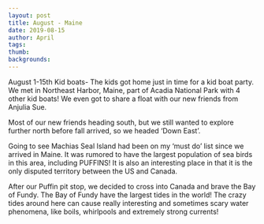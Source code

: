 ```yaml
---
layout: post
title: August - Maine
date: 2019-08-15
author: April
tags:  
thumb: 
backgrounds:
---
```

August 1-15th
Kid boats- The kids got home just in time for a kid boat party. We met in Northeast Harbor, Maine, part of Acadia National Park with 4 other kid boats! We even got to share a float with our new friends from Anjulia Sue. 

Most of our new friends heading south, but we still wanted to explore further north before fall arrived, so we headed ‘Down East’. 

Going to see Machias Seal Island had been on my ‘must do’ list since we arrived in Maine. It was rumored to have the largest population of sea birds in this area, including PUFFINS! It is also an interesting place in that it is the only disputed territory between the US and Canada. 

After our Puffin pit stop, we decided to cross into Canada and brave the Bay of Fundy. The Bay of Fundy have the largest tides in the world! The crazy tides around here can cause really interesting and sometimes scary water phenomena, like boils, whirlpools and extremely strong currents! 
